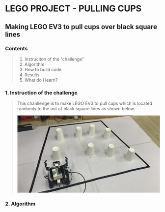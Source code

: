 
LEGO PROJECT - PULLING CUPS
===
Making LEGO EV3 to pull cups over black square lines
---
### Contents
>1. Instruciton of the "challenge"
>2. Algorithm
>3. How to build code
>4. Results
>5. What do i learn?
### 1. Instruction of the challenge
> This chanllenge is to make LEGO EV3 to pull cups which is located randomly to the out of black square lines as shown below.  
>
> <img src = "https://github.com/im-sohyeon/Projects_Yonsei/blob/master/Pulling%20cups/image/IMG_0577.jpg" width="550px">
### 2. Algorithm
>
>
